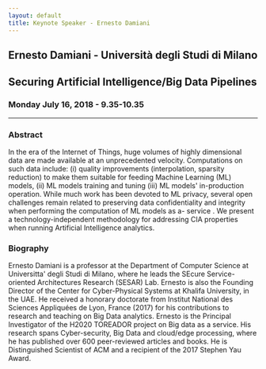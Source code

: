 ```yaml
---
layout: default
title: Keynote Speaker - Ernesto Damiani
---
```


## Ernesto Damiani - Università degli Studi di Milano
## Securing Artificial Intelligence/Big Data Pipelines
### Monday July 16, 2018 - 9.35-10.35

------------------------------------------------------------------------

### Abstract

In the era of the Internet of Things, huge volumes of 
highly dimensional data are made available at an unprecedented velocity. 
Computations on such data include: (i) quality improvements 
(interpolation, sparsity reduction) to make them suitable for feeding 
Machine Learning  (ML) models, (ii) ML models training and tuning (iii) 
ML models' in-production operation. While much work has been devoted to 
ML privacy,  several  open challenges remain related to preserving data 
confidentiality and integrity when performing the computation of ML 
models as a- service . We present a technology-independent methodology 
for addressing CIA properties when running Artificial Intelligence 
analytics.


### Biography

Ernesto Damiani is a professor at the Department of Computer 
Science at Universitta' degli Studi di Milano, where he leads the SEcure 
Service-oriented Architectures Research (SESAR) Lab. Ernesto is also the 
Founding Director of the Center  for  Cyber-Physical Systems at Khalifa 
University, in the UAE. He received a honorary doctorate from Institut 
National des Sciences Appliquées de Lyon, France (2017) for his 
contributions to research and teaching on Big Data analytics. Ernesto is 
the Principal Investigator of the H2020 TOREADOR project on Big data as 
a service. His research spans Cyber-security, Big Data and cloud/edge 
processing, where he has published over 600 peer-reviewed articles and 
books. He is Distinguished Scientist of ACM and a recipient of the 2017 
Stephen Yau Award.
